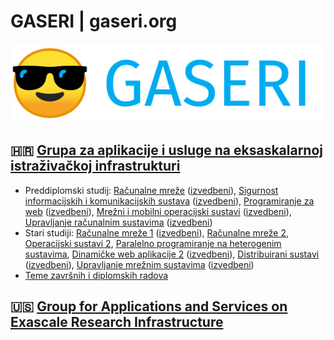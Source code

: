 # GASERI | gaseri.org

![GASERI logo with text](images/gaseri-logo-text.png)

## 🇭🇷 [Grupa za aplikacije i usluge na eksaskalarnoj istraživačkoj infrastrukturi](hr/index.md)

- Preddiplomski studij: [Računalne mreže](hr/nastava/kolegiji/RM.md) ([izvedbeni](hr/nastava/izvedbeni/2021-2022/RM.md)), [Sigurnost informacijskih i komunikacijskih sustava](hr/nastava/kolegiji/SIKS.md) ([izvedbeni](hr/nastava/izvedbeni/2021-2022/SIKS.md)), [Programiranje za web](hr/nastava/kolegiji/PW.md) ([izvedbeni](hr/nastava/izvedbeni/2021-2022/PW.md)), [Mrežni i mobilni operacijski sustavi](hr/nastava/kolegiji/MMOS.md) ([izvedbeni](hr/nastava/izvedbeni/2021-2022/MMOS.md)), [Upravljanje računalnim sustavima](hr/nastava/kolegiji/URS.md) ([izvedbeni](hr/nastava/izvedbeni/2021-2022/URS.md))
- Stari studiji: [Računalne mreže 1](hr/nastava/kolegiji/RM1.md) ([izvedbeni](hr/nastava/izvedbeni/2021-2022/RM1.md)), [Računalne mreže 2](hr/nastava/kolegiji/RM2.md), [Operacijski sustavi 2](hr/nastava/kolegiji/OS2.md), [Paralelno programiranje na heterogenim sustavima](hr/nastava/kolegiji/PPHS.md), [Dinamičke web aplikacije 2](hr/nastava/kolegiji/DWA2.md) ([izvedbeni](hr/nastava/izvedbeni/2021-2022/DWA2.md)), [Distribuirani sustavi](hr/nastava/kolegiji/DS.md) ([izvedbeni](hr/nastava/izvedbeni/2021-2022/DS.md)), [Upravljanje mrežnim sustavima](hr/nastava/kolegiji/UMS.md) ([izvedbeni](hr/nastava/izvedbeni/2021-2022/UMS.md))
- [Teme završnih i diplomskih radova](hr/teme-zavrsnih-i-diplomskih-radova.md)

## 🇺🇸 [Group for Applications and Services on Exascale Research Infrastructure](en/index.md)
